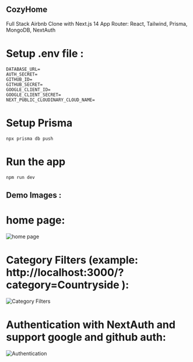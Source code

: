 ## CozyHome
Full Stack Airbnb Clone with Next.js 14 App Router: React, Tailwind, Prisma, MongoDB, NextAuth 

# Setup .env file :
```
DATABASE_URL=
AUTH_SECRET=
GITHUB_ID=
GITHUB_SECRET=
GOOGLE_CLIENT_ID=
GOOGLE_CLIENT_SECRET=
NEXT_PUBLIC_CLOUDINARY_CLOUD_NAME=
```

# Setup Prisma
```
npx prisma db push
```

# Run the app
```
npm run dev
```

## Demo Images :
# home page:
![home page](https://github.com/idboussadel/cozyhome/assets/113947156/71de4e7d-1c76-4519-9db2-8fd39e203057)

# Category Filters (example: http://localhost:3000/?category=Countryside ):
![Category Filters](https://github.com/idboussadel/cozyhome/assets/113947156/d36dd7a0-be2f-488f-a062-8c17663351a0)

# Authentication with NextAuth and support google and github auth:
![Authentication](https://github.com/idboussadel/cozyhome/assets/113947156/80682478-0258-446c-91c5-7d3e7c01a32a)

